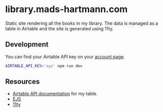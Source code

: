 # library.mads-hartmann.com

Static site rendering all the books in my library. The data is managed as a table in Airtable and the site is generated using 11ty.

## Development

You can find your Airtable API key on your [account page](https://airtable.com/account).

```sh
AIRTABLE_API_KEY='xyz' npm run dev
```

## Resources

- [Airtable API documentation](https://airtable.com/appeOdEdMRckpgiN0/api/docs#curl/introduction) for my table.
- [EJS](https://ejs.co/#docs)
- [11ty](https://www.11ty.dev)
